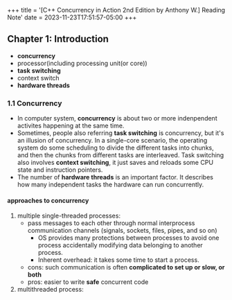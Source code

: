 +++
title = '[C++ Concurrency in Action 2nd Edition by Anthony W.] Reading Note'
date = 2023-11-23T17:51:57-05:00
+++

## Chapter 1: Introduction
- **concurrency**
- processor(including processing unit(or core))
- **task switching**
- context switch
- **hardware threads**
### 1.1 Concurrency
- In computer system, **concurrency** is about two or more indenpendent activites happening at the same time.
- Sometimes, people also referring **task switching** is concurrency, but it's an illusion of concurrency. In a single-core scenario, the operating system do some scheduling to divide the different tasks into chunks, and then the chunks from different tasks are interleaved. Task switching also involves **context switching**, it just saves and reloads some CPU state and instruction pointers.
- The number of **hardware threads** is an important factor. It describes how many independent tasks the hardware can run concurrently.
#### approaches to concurrency
1. multiple single-threaded processes: 
    - pass messages to each other through normal interprocess communication channels (signals, sockets, files, pipes, and so on)
        - OS provides many protections between processes to avoid one process accidentally modifying data belonging to another process.
        - Inherent overhead: it takes some time to start a process.  
    - cons: such communication is often **complicated to set up or slow, or both**
    - pros: easier to write **safe** concurrent code
2. multithreaded process:



